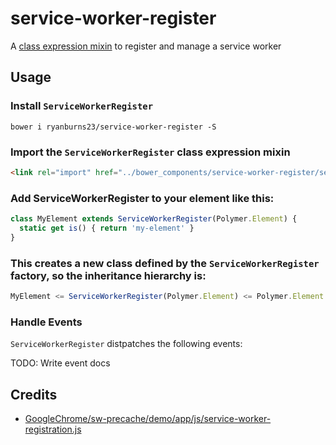 # service-worker-register

A [class expression mixin](https://www.polymer-project.org/2.0/docs/devguide/custom-elements#mixins) to register and manage a service worker

## Usage 

### Install `ServiceWorkerRegister`
`bower i ryanburns23/service-worker-register -S`

### Import the `ServiceWorkerRegister` class expression mixin
```html
<link rel="import" href="../bower_components/service-worker-register/service-worker-register.html">
```

### Add ServiceWorkerRegister to your element like this:
```javascript
class MyElement extends ServiceWorkerRegister(Polymer.Element) {
  static get is() { return 'my-element' }
}
```

### This creates a new class defined by the `ServiceWorkerRegister` factory, so the inheritance hierarchy is:
```javascript
MyElement <= ServiceWorkerRegister(Polymer.Element) <= Polymer.Element
```

### Handle Events
`ServiceWorkerRegister` distpatches the following events: 

TODO: Write event docs


## Credits
- [GoogleChrome/sw-precache/demo/app/js/service-worker-registration.js](https://github.com/GoogleChrome/sw-precache/blob/master/demo/app/js/service-worker-registration.js)